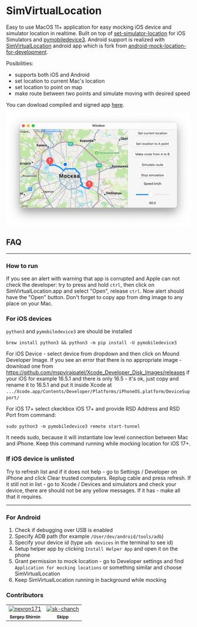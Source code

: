 # SimVirtualLocation

Easy to use MacOS 11+ application for easy mocking iOS device and simulator location in realtime. Built on top of  [set-simulator-location](https://github.com/MobileNativeFoundation/set-simulator-location) for iOS Simulators and [pymobiledevice3](https://github.com/doronz88/pymobiledevice3). Android support is realized with [SimVirtualLocation](https://github.com/nexron171/android-mock-location-for-development) android app which is fork from [android-mock-location-for-development](https://github.com/amotzte/android-mock-location-for-development).

Posibilities:
- supports both iOS and Android
- set location to current Mac's location
- set location to point on map
- make route between two points and simulate moving with desired speed

You can dowload compiled and signed app [here](https://github.com/nexron171/SimVirtualLocation/releases).

![App Screen Shot](https://raw.githubusercontent.com/nexron171/SimVirtualLocation/master/assets/screenshot.png)

## FAQ
---
### How to run
If you see an alert with warning that app is corrupted and Apple can not check the developer: try to press and hold `ctrl`, then click on SimVirtualLocation.app and select "Open", release `ctrl`. Now alert should have the "Open" button. Don't forget to copy app from dmg image to any place on your Mac.

### For iOS devices
`python3` and `pymobiledevice3` are should be installed

```shell
brew install python3 && python3 -m pip install -U pymobiledevice3
```

For iOS Device - select device from dropdown and then click on Mound Developer Image. If you see an error that there is no appropriate image - download one from https://github.com/mspvirajpatel/Xcode_Developer_Disk_Images/releases if your iOS for example 16.5.1 and there is only 16.5 - it's ok, just copy and rename it to 16.5.1 and put it inside Xcode at `.../Xcode.app/Contents/Developer/Platforms/iPhoneOS.platform/DeviceSupport/`

For iOS 17+ select ckeckbox iOS 17+ and provide RSD Address and RSD Port from command:
```shell
sudo python3 -m pymobiledevice3 remote start-tunnel
```
It needs sudo, because it will instantiate low level connection between Mac and iPhone. Keep this command running while mocking location for iOS 17+.

### If iOS device is unlisted

Try to refresh list and if it does not help - go to Settings / Developer on iPhone and click Clear trusted computers. Replug cable and press refresh. If it still not in list - go to Xcode / Devices and simulators and check your device, there are should not be any yellow messages. If it has - make all that it requires.

---
### For Android
1. Check if debugging over USB is enabled
1. Specify ADB path (for example `/User/dev/android/tools/adb`)
1. Specify your device id (type `adb devices` in the terminal to see id)
1. Setup helper app by clicking `Install Helper App` and open it on the phone
1. Grant permission to mock location - go to Developer settings and find `Application for mocking locations` or something similar and choose SimVirtualLocation
1. Keep SimVirtualLocation running in background while mocking

### Contributors

<!-- readme: collaborators,contributors -start -->
<table>
<tr>
    <td align="center">
        <a href="https://github.com/nexron171">
            <img src="https://avatars.githubusercontent.com/u/6318346?v=4" width="100;" alt="nexron171"/>
            <br />
            <sub><b>Sergey Shirnin</b></sub>
        </a>
    </td>
    <td align="center">
        <a href="https://github.com/sk-chanch">
            <img src="https://avatars.githubusercontent.com/u/22313319?v=4" width="100;" alt="sk-chanch"/>
            <br />
            <sub><b>Skipp</b></sub>
        </a>
    </td></tr>
</table>
<!-- readme: collaborators,contributors -end -->